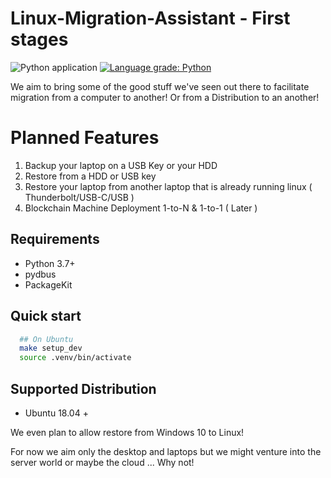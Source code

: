 # Linux-Migration-Assistant - First stages
![Python application](https://github.com/open-tuxnologies/Linux-Migration-Assistant/workflows/Python%20application/badge.svg?branch=develop) [![Language grade: Python](https://img.shields.io/lgtm/grade/python/g/open-tuxnologies/Linux-Migration-Assistant.svg?logo=lgtm&logoWidth=18)](https://lgtm.com/projects/g/open-tuxnologies/Linux-Migration-Assistant/context:python)


We aim to bring some of the good stuff we've seen out there to facilitate migration from a computer to another! Or from a Distribution to an another!

# Planned Features

1. Backup your laptop on a USB Key or your HDD
2. Restore from a HDD or USB key 
3. Restore your laptop from another laptop that is already running linux ( Thunderbolt/USB-C/USB )
4. Blockchain Machine Deployment 1-to-N & 1-to-1 ( Later )

## Requirements

* Python 3.7+
* pydbus
* PackageKit

## Quick start

```bash
  ## On Ubuntu
  make setup_dev
  source .venv/bin/activate
```

## Supported Distribution

* Ubuntu 18.04 +

We even plan to allow restore from Windows 10 to Linux!

For now we aim only the desktop and laptops but we might venture into the server world or maybe the cloud ... Why not!
